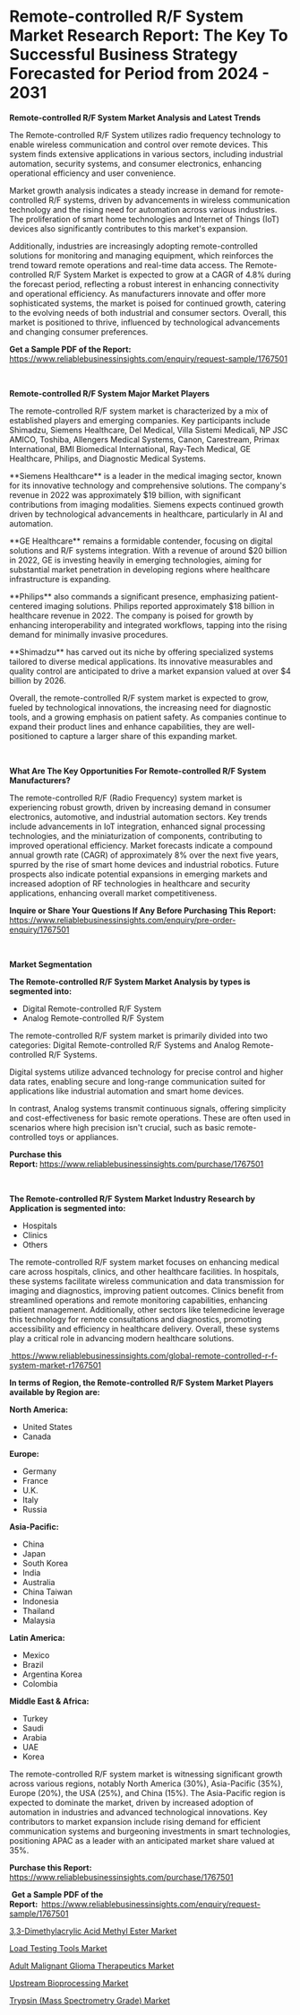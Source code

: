 <p><h1>Remote-controlled R/F System Market Research Report: The Key To Successful Business Strategy Forecasted for Period from 2024 - 2031</h1></p><p><strong>Remote-controlled R/F System Market Analysis and Latest Trends</strong></p>
<p><p>The Remote-controlled R/F System utilizes radio frequency technology to enable wireless communication and control over remote devices. This system finds extensive applications in various sectors, including industrial automation, security systems, and consumer electronics, enhancing operational efficiency and user convenience. </p><p>Market growth analysis indicates a steady increase in demand for remote-controlled R/F systems, driven by advancements in wireless communication technology and the rising need for automation across various industries. The proliferation of smart home technologies and Internet of Things (IoT) devices also significantly contributes to this market's expansion. </p><p>Additionally, industries are increasingly adopting remote-controlled solutions for monitoring and managing equipment, which reinforces the trend toward remote operations and real-time data access. The Remote-controlled R/F System Market is expected to grow at a CAGR of 4.8% during the forecast period, reflecting a robust interest in enhancing connectivity and operational efficiency. As manufacturers innovate and offer more sophisticated systems, the market is poised for continued growth, catering to the evolving needs of both industrial and consumer sectors. Overall, this market is positioned to thrive, influenced by technological advancements and changing consumer preferences.</p></p>
<p><strong>Get a Sample PDF of the Report:&nbsp;</strong> <a href="https://www.reliablebusinessinsights.com/enquiry/request-sample/1767501?utm_campaign=1138&utm_medium=2&utm_source=Github&utm_content=ia&utm_term=20122024&utm_id=remote-controlled-rf-system">https://www.reliablebusinessinsights.com/enquiry/request-sample/1767501</a></p>
<p>&nbsp;</p>
<p><strong>Remote-controlled R/F System Major Market Players</strong></p>
<p><p>The remote-controlled R/F system market is characterized by a mix of established players and emerging companies. Key participants include Shimadzu, Siemens Healthcare, Del Medical, Villa Sistemi Medicali, NP JSC AMICO, Toshiba, Allengers Medical Systems, Canon, Carestream, Primax International, BMI Biomedical International, Ray-Tech Medical, GE Healthcare, Philips, and Diagnostic Medical Systems.</p><p>**Siemens Healthcare** is a leader in the medical imaging sector, known for its innovative technology and comprehensive solutions. The company's revenue in 2022 was approximately $19 billion, with significant contributions from imaging modalities. Siemens expects continued growth driven by technological advancements in healthcare, particularly in AI and automation.</p><p>**GE Healthcare** remains a formidable contender, focusing on digital solutions and R/F systems integration. With a revenue of around $20 billion in 2022, GE is investing heavily in emerging technologies, aiming for substantial market penetration in developing regions where healthcare infrastructure is expanding.</p><p>**Philips** also commands a significant presence, emphasizing patient-centered imaging solutions. Philips reported approximately $18 billion in healthcare revenue in 2022. The company is poised for growth by enhancing interoperability and integrated workflows, tapping into the rising demand for minimally invasive procedures.</p><p>**Shimadzu** has carved out its niche by offering specialized systems tailored to diverse medical applications. Its innovative measurables and quality control are anticipated to drive a market expansion valued at over $4 billion by 2026.</p><p>Overall, the remote-controlled R/F system market is expected to grow, fueled by technological innovations, the increasing need for diagnostic tools, and a growing emphasis on patient safety. As companies continue to expand their product lines and enhance capabilities, they are well-positioned to capture a larger share of this expanding market.</p></p>
<p>&nbsp;</p>
<p><strong>What Are The Key Opportunities For Remote-controlled R/F System Manufacturers?</strong></p>
<p><p>The remote-controlled R/F (Radio Frequency) system market is experiencing robust growth, driven by increasing demand in consumer electronics, automotive, and industrial automation sectors. Key trends include advancements in IoT integration, enhanced signal processing technologies, and the miniaturization of components, contributing to improved operational efficiency. Market forecasts indicate a compound annual growth rate (CAGR) of approximately 8% over the next five years, spurred by the rise of smart home devices and industrial robotics. Future prospects also indicate potential expansions in emerging markets and increased adoption of RF technologies in healthcare and security applications, enhancing overall market competitiveness.</p></p>
<p><strong>Inquire or Share Your Questions If Any Before Purchasing This Report:</strong> <a href="https://www.reliablebusinessinsights.com/enquiry/pre-order-enquiry/1767501?utm_campaign=1138&utm_medium=2&utm_source=Github&utm_content=ia&utm_term=20122024&utm_id=remote-controlled-rf-system">https://www.reliablebusinessinsights.com/enquiry/pre-order-enquiry/1767501</a></p>
<p>&nbsp;</p>
<p><strong>Market Segmentation</strong></p>
<p><strong>The Remote-controlled R/F System Market Analysis by types is segmented into:</strong></p>
<p><ul><li>Digital Remote-controlled R/F System</li><li>Analog Remote-controlled R/F System</li></ul></p>
<p><p>The remote-controlled R/F system market is primarily divided into two categories: Digital Remote-controlled R/F Systems and Analog Remote-controlled R/F Systems. </p><p>Digital systems utilize advanced technology for precise control and higher data rates, enabling secure and long-range communication suited for applications like industrial automation and smart home devices. </p><p>In contrast, Analog systems transmit continuous signals, offering simplicity and cost-effectiveness for basic remote operations. These are often used in scenarios where high precision isn't crucial, such as basic remote-controlled toys or appliances.</p></p>
<p><strong>Purchase this Report:&nbsp;</strong><a href="https://www.reliablebusinessinsights.com/purchase/1767501?utm_campaign=1138&utm_medium=2&utm_source=Github&utm_content=ia&utm_term=20122024&utm_id=remote-controlled-rf-system">https://www.reliablebusinessinsights.com/purchase/1767501</a></p>
<p>&nbsp;</p>
<p><strong>The Remote-controlled R/F System Market Industry Research by Application is segmented into:</strong></p>
<p><ul><li>Hospitals</li><li>Clinics</li><li>Others</li></ul></p>
<p><p>The remote-controlled R/F system market focuses on enhancing medical care across hospitals, clinics, and other healthcare facilities. In hospitals, these systems facilitate wireless communication and data transmission for imaging and diagnostics, improving patient outcomes. Clinics benefit from streamlined operations and remote monitoring capabilities, enhancing patient management. Additionally, other sectors like telemedicine leverage this technology for remote consultations and diagnostics, promoting accessibility and efficiency in healthcare delivery. Overall, these systems play a critical role in advancing modern healthcare solutions.</p></p>
<p><a href="https://www.reliablebusinessinsights.com/global-remote-controlled-r-f-system-market-r1767501?utm_campaign=1138&utm_medium=2&utm_source=Github&utm_content=ia&utm_term=20122024&utm_id=remote-controlled-rf-system">&nbsp;https://www.reliablebusinessinsights.com/global-remote-controlled-r-f-system-market-r1767501</a></p>
<p><strong>In terms of Region, the Remote-controlled R/F System Market Players available by Region are:</strong></p>
<p>
    <p> <strong> North America: </strong>
        <ul>
            <li>United States</li>
            <li>Canada</li>
        </ul>
        </p> 
    <p> <strong> Europe: </strong>
        <ul>
            <li>Germany</li>
            <li>France</li>
            <li>U.K.</li>
            <li>Italy</li>
            <li>Russia</li>
        </ul>
        </p> 
    <p> <strong> Asia-Pacific: </strong>
        <ul>
            <li>China</li>
            <li>Japan</li>
            <li>South Korea</li>
            <li>India</li>
            <li>Australia</li>
            <li>China Taiwan</li>
            <li>Indonesia</li>
            <li>Thailand</li>
            <li>Malaysia</li>
        </ul>
        </p> 
    <p> <strong> Latin America: </strong>
        <ul>
            <li>Mexico</li>
            <li>Brazil</li>
            <li>Argentina Korea</li>
            <li>Colombia</li>
        </ul>
        </p> 
    <p> <strong> Middle East & Africa: </strong>
        <ul>
            <li>Turkey</li>
            <li>Saudi</li>
            <li>Arabia</li>
            <li>UAE</li>
            <li>Korea</li>
        </ul>
    </p>
    </p>
<p><p>The remote-controlled R/F system market is witnessing significant growth across various regions, notably North America (30%), Asia-Pacific (35%), Europe (20%), the USA (25%), and China (15%). The Asia-Pacific region is expected to dominate the market, driven by increased adoption of automation in industries and advanced technological innovations. Key contributors to market expansion include rising demand for efficient communication systems and burgeoning investments in smart technologies, positioning APAC as a leader with an anticipated market share valued at 35%.</p></p>
<p><strong>Purchase this Report: </strong><a href="https://www.reliablebusinessinsights.com/purchase/1767501?utm_campaign=1138&utm_medium=2&utm_source=Github&utm_content=ia&utm_term=20122024&utm_id=remote-controlled-rf-system">https://www.reliablebusinessinsights.com/purchase/1767501</a></p>
<p>&nbsp;<strong>Get a Sample PDF of the Report:&nbsp;&nbsp;</strong><a href="https://www.reliablebusinessinsights.com/enquiry/request-sample/1767501?utm_campaign=1138&utm_medium=2&utm_source=Github&utm_content=ia&utm_term=20122024&utm_id=remote-controlled-rf-system">https://www.reliablebusinessinsights.com/enquiry/request-sample/1767501</a></p>
<p><strong></strong></p>
<p><p><a href="https://github.com/jerhoskinson197676/Market-Research-Report-List-1/blob/main/33-dimethylacrylic-acid-methyl-ester-market.md?utm_campaign=1138&utm_medium=2&utm_source=Github&utm_content=ia&utm_term=20122024&utm_id=remote-controlled-rf-system">3,3-Dimethylacrylic Acid Methyl Ester Market</a></p><p><a href="https://www.linkedin.com/pulse/load-testing-tools-industry-research-report-future-market-growth-r4zlc?utm_campaign=1138&utm_medium=2&utm_source=Github&utm_content=ia&utm_term=20122024&utm_id=remote-controlled-rf-system">Load Testing Tools Market</a></p><p><a href="https://www.linkedin.com/pulse/adult-malignant-glioma-therapeutics-market-forecast-2024-2031-bqg4c?utm_campaign=1138&utm_medium=2&utm_source=Github&utm_content=ia&utm_term=20122024&utm_id=remote-controlled-rf-system">Adult Malignant Glioma Therapeutics Market</a></p><p><a href="https://www.linkedin.com/pulse/upstream-bioprocessing-market-growth-projections-2024-2031-70j2c?utm_campaign=1138&utm_medium=2&utm_source=Github&utm_content=ia&utm_term=20122024&utm_id=remote-controlled-rf-system">Upstream Bioprocessing Market</a></p><p><a href="https://github.com/norbeludie83/Market-Research-Report-List-1/blob/main/trypsin-mass-spectrometry-grade-market.md?utm_campaign=1138&utm_medium=2&utm_source=Github&utm_content=ia&utm_term=20122024&utm_id=remote-controlled-rf-system">Trypsin (Mass Spectrometry Grade) Market</a></p></p>